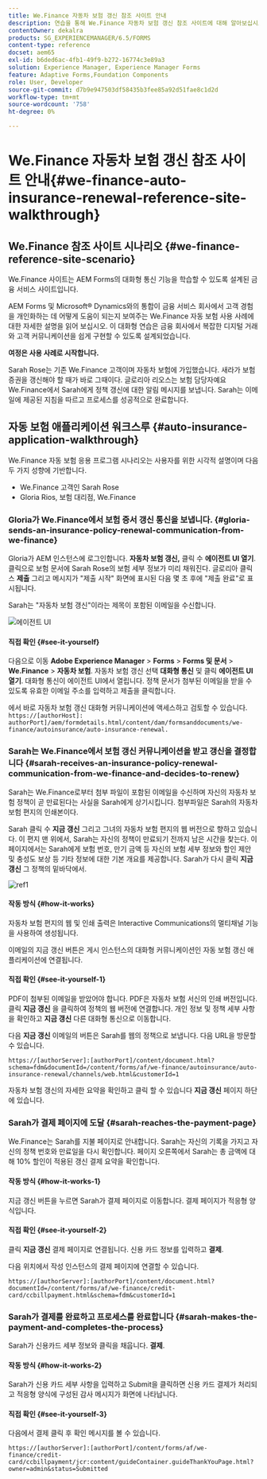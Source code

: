 ```yaml
---
title: We.Finance 자동차 보험 갱신 참조 사이트 안내
description: 연습을 통해 We.Finance 자동차 보험 갱신 참조 사이트에 대해 알아보십시오.
contentOwner: dekalra
products: SG_EXPERIENCEMANAGER/6.5/FORMS
content-type: reference
docset: aem65
exl-id: b6ded6ac-4fb1-49f9-b272-16774c3e89a3
solution: Experience Manager, Experience Manager Forms
feature: Adaptive Forms,Foundation Components
role: User, Developer
source-git-commit: d7b9e947503df58435b3fee85a92d51fae8c1d2d
workflow-type: tm+mt
source-wordcount: '758'
ht-degree: 0%

---
```


# We.Finance 자동차 보험 갱신 참조 사이트 안내{#we-finance-auto-insurance-renewal-reference-site-walkthrough}

## We.Finance 참조 사이트 시나리오  {#we-finance-reference-site-scenario}

We.Finance 사이트는 AEM Forms의 대화형 통신 기능을 학습할 수 있도록 설계된 금융 서비스 사이트입니다.

AEM Forms 및 Microsoft® Dynamics와의 통합이 금융 서비스 회사에서 고객 경험을 개인화하는 데 어떻게 도움이 되는지 보여주는 We.Finance 자동 보험 사용 사례에 대한 자세한 설명을 읽어 보십시오. 이 대화형 연습은 금융 회사에서 복잡한 디지털 거래와 고객 커뮤니케이션을 쉽게 구현할 수 있도록 설계되었습니다.

**여정은 사용 사례로 시작합니다.**

Sarah Rose는 기존 We.Finance 고객이며 자동차 보험에 가입했습니다. 새라가 보험 증권을 갱신해야 할 때가 바로 그때이다. 글로리아 리오스는 보험 담당자예요 We.Finance에서 Sarah에게 정책 갱신에 대한 알림 메시지를 보냅니다. Sarah는 이메일에 제공된 지침을 따르고 프로세스를 성공적으로 완료합니다.

## 자동 보험 애플리케이션 워크스루 {#auto-insurance-application-walkthrough}

We.Finance 자동 보험 응용 프로그램 시나리오는 사용자를 위한 시각적 설명이며 다음 두 가지 성향에 기반합니다.

* We.Finance 고객인 Sarah Rose
* Gloria Rios, 보험 대리점, We.Finance

### Gloria가 We.Finance에서 보험 증서 갱신 통신을 보냅니다. {#gloria-sends-an-insurance-policy-renewal-communication-from-we-finance}

Gloria가 AEM 인스턴스에 로그인합니다. **자동차 보험 갱신,** 클릭 수 **에이전트 UI 열기**. 클릭으로 보험 문서에 Sarah Rose의 보험 세부 정보가 미리 채워진다. 글로리아 클릭스 **제출** 그리고 메시지가 &quot;제출 시작&quot; 화면에 표시된 다음 몇 초 후에 &quot;제출 완료&quot;로 표시됩니다.

Sarah는 &quot;자동차 보험 갱신&quot;이라는 제목이 포함된 이메일을 수신합니다.

![에이전트 UI](assets/agent_ui_email_new.png)

#### 직접 확인 {#see-it-yourself}

다음으로 이동 **Adobe Experience Manager** > **Forms** > **Forms 및 문서** > **We.Finance** > **자동차 보험**. 자동차 보험 갱신 선택 **대화형 통신** 및 클릭 **에이전트 UI 열기**. 대화형 통신이 에이전트 UI에서 열립니다. 정책 문서가 첨부된 이메일을 받을 수 있도록 유효한 이메일 주소를 입력하고 제출을 클릭합니다.

에서 바로 자동차 보험 갱신 대화형 커뮤니케이션에 액세스하고 검토할 수 있습니다. `https://[authorHost]: authorPort]/aem/formdetails.html/content/dam/formsanddocuments/we-finance/autoinsurance/auto-insurance-renewal.`

### Sarah는 We.Finance에서 보험 갱신 커뮤니케이션을 받고 갱신을 결정합니다 {#sarah-receives-an-insurance-policy-renewal-communication-from-we-finance-and-decides-to-renew}

Sarah는 We.Finance로부터 첨부 파일이 포함된 이메일을 수신하며 자신의 자동차 보험 정책이 곧 만료된다는 사실을 Sarah에게 상기시킵니다. 첨부파일은 Sarah의 자동차 보험 편지의 인쇄본이다.

Sarah 클릭 수 **지금 갱신** 그리고 그녀의 자동차 보험 편지의 웹 버전으로 향하고 있습니다. 이 편지 맨 위에서, Sarah는 자신의 정책이 만료되기 전까지 남은 시간을 찾는다. 이 페이지에서는 Sarah에게 보험 번호, 만기 금액 등 자신의 보험 세부 정보와 할인 제안 및 충성도 보상 등 기타 정보에 대한 기본 개요를 제공합니다. Sarah가 다시 클릭 **지금 갱신** 그 정책의 밑바닥에서.

![ref1](assets/ref1.png)

#### 작동 방식 {#how-it-works}

자동차 보험 편지의 웹 및 인쇄 출력은 Interactive Communications의 멀티채널 기능을 사용하여 생성됩니다.

이메일의 지금 갱신 버튼은 게시 인스턴스의 대화형 커뮤니케이션인 자동 보험 갱신 애플리케이션에 연결됩니다.

#### 직접 확인 {#see-it-yourself-1}

PDF이 첨부된 이메일을 받았어야 합니다. PDF은 자동차 보험 서신의 인쇄 버전입니다. 클릭 **지금 갱신** 을 클릭하여 정책의 웹 버전에 연결합니다. 개인 정보 및 정책 세부 사항을 확인하고 **지금 갱신** 다른 대화형 통신으로 이동합니다.

다음 **지금 갱신** 이메일의 버튼은 Sarah를 웹의 정책으로 보냅니다. 다음 URL을 방문할 수 있습니다.

`https://[authorServer]:[authorPort]/content/document.html?schema=fdm&documentId=/content/forms/af/we-finance/autoinsurance/auto-insurance-renewal/channels/web.html&customerId=1`

자동차 보험 갱신의 자세한 요약을 확인하고 클릭 할 수 있습니다 **지금 갱신** 페이지 하단에 있습니다.

### Sarah가 결제 페이지에 도달 {#sarah-reaches-the-payment-page}

We.Finance는 Sarah를 지불 페이지로 안내합니다. Sarah는 자신의 기록을 가지고 자신의 정책 번호와 만료일을 다시 확인합니다. 페이지 오른쪽에서 Sarah는 총 금액에 대해 10% 할인이 적용된 갱신 결제 요약을 확인합니다.

#### 작동 방식 {#how-it-works-1}

지금 갱신 버튼을 누르면 Sarah가 결제 페이지로 이동합니다. 결제 페이지가 적응형 양식입니다.

#### 직접 확인 {#see-it-yourself-2}

클릭 **지금 갱신** 결제 페이지로 연결됩니다. 신용 카드 정보를 입력하고 **결제**.

다음 위치에서 작성 인스턴스의 결제 페이지에 연결할 수 있습니다.

`https://[authorServer]:[authorPort]/content/document.html?documentId=/content/forms/af/we-finance/credit-card/ccbillpayment.html&schema=fdm&customerId=1`

### Sarah가 결제를 완료하고 프로세스를 완료합니다 {#sarah-makes-the-payment-and-completes-the-process}

Sarah가 신용카드 세부 정보와 클릭을 채웁니다. **결제**.

#### 작동 방식 {#how-it-works-2}

Sarah가 신용 카드 세부 사항을 입력하고 Submit을 클릭하면 신용 카드 결제가 처리되고 적응형 양식에 구성된 감사 메시지가 화면에 나타납니다.

#### 직접 확인 {#see-it-yourself-3}

다음에서 결제 클릭 후 확인 메시지를 볼 수 있습니다.

`https://[authorServer]:[authorPort]/content/forms/af/we-finance/credit-card/ccbillpayment/jcr:content/guideContainer.guideThankYouPage.html?owner=admin&status=Submitted`
